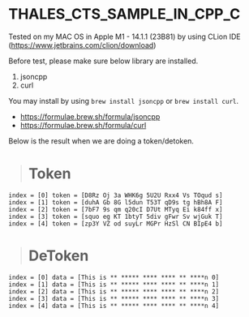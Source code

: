 # THALES_CTS_SAMPLE_IN_CPP_C


Tested on my MAC OS in Apple M1 - 14.1.1 (23B81) by using CLion IDE (https://www.jetbrains.com/clion/download)

Before test, please make sure below library are installed.

1. jsoncpp
2. curl

You may install by using `brew install jsoncpp` or `brew install curl`.
- https://formulae.brew.sh/formula/jsoncpp
- https://formulae.brew.sh/formula/curl

Below is the result when we are doing a token/detoken.

> # Token

```
index = [0] token = [D8Rz Oj 3a WHK6g 5U2U Rxx4 Vs TOqud s] 
index = [1] token = [duhA Gb 8G l5dun T53T qD9s tg hBh8A F] 
index = [2] token = [7bF7 9s qm q20cI D7Ut MTyq Ei k84ff x] 
index = [3] token = [squo eg KT 1btyT 5div gFwr Sv wjGuk T] 
index = [4] token = [zp3Y VZ od suyLr MGPr HzSl CN BIpE4 b] 
```

> # DeToken
```
index = [0] data = [This is ** ***** **** **** ** ****n 0] 
index = [1] data = [This is ** ***** **** **** ** ****n 1] 
index = [2] data = [This is ** ***** **** **** ** ****n 2] 
index = [3] data = [This is ** ***** **** **** ** ****n 3] 
index = [4] data = [This is ** ***** **** **** ** ****n 4] 
```


